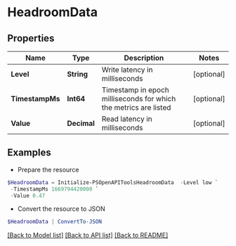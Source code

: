 # HeadroomData
## Properties

Name | Type | Description | Notes
------------ | ------------- | ------------- | -------------
**Level** | **String** | Write latency in milliseconds | [optional] 
**TimestampMs** | **Int64** | Timestamp in epoch milliseconds for which the metrics are listed | [optional] 
**Value** | **Decimal** | Read latency in milliseconds | [optional] 

## Examples

- Prepare the resource
```powershell
$HeadroomData = Initialize-PSOpenAPIToolsHeadroomData  -Level low `
 -TimestampMs 1669794420000 `
 -Value 0.47
```

- Convert the resource to JSON
```powershell
$HeadroomData | ConvertTo-JSON
```

[[Back to Model list]](../README.md#documentation-for-models) [[Back to API list]](../README.md#documentation-for-api-endpoints) [[Back to README]](../README.md)

